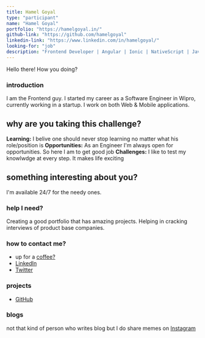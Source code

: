```yaml
---
title: Hamel Goyal
type: "participant"
name: "Hamel Goyal"
portfolio: "https://hamelgoyal.in/"
github-link: "https://github.com/hamelgoyal"
linkedin-link: "https://www.linkedin.com/in/hamelgoyal/"
looking-for: "job"
description: "Frontend Developer | Angular | Ionic | NativeScript | JavaScript"
---
```


Hello there! How you doing?

### introduction

I am the Frontend guy. I started my career as a Software Engineer in Wipro, currently working in a startup. I work on both Web & Mobile applications. 

## why are you taking this challenge?

<b>Learning:</b> I belive one should never stop learning no matter what his role/position is
<b>Opportunities:</b> As an Engineer I'm always open for opportunities. So here I am to get good job
<b>Challenges:</b> I like to test my knowlwdge at every step. It makes life exciting

## something interesting about you?

I'm available 24/7 for the needy ones.

### help I need?

Creating a good portfolio that has amazing projects.
Helping in cracking interviews of product base companies.

### how to contact me?

- up for a <a href="https://hamelgoyal.in/contact-me" target="_blank">coffee?</a>
- <a href="https://www.linkedin.com/in/hamelgoyal/" target="_blank">LinkedIn</a>
- <a href="https://twitter.com/GoyalHamel" target="_blank">Twitter</a>

### projects

- <a href="https://github.com/hamelgoyal" target="_blank">GitHub</a>

### blogs

not that kind of person who writes blog but I do share memes on <a href="https://www.instagram.com/_hamelgoyal_/" target="_blank">Instagram</a>